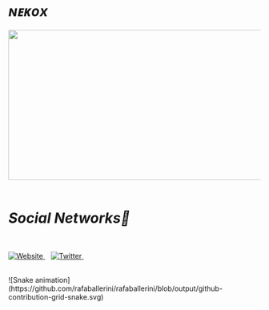 <b><i><h1>ɴᴇᴋᴏx</h1></i></b>

<div> 
<center>
<img src="https://s10.gifyu.com/images/giphyc7a9b7b7c80b0346.gif" width="915" height="300" >
</div>

  <br>

  <o><i><h1>Social Networks🔎 </h1></i></o>
  <br>
  <p align="left">
  <a href="https://nekoox.github.io/" target="_blank"> <img src="https://cdn-icons-png.flaticon.com/512/841/841568.png" alt="Website" width="47" height="50"/> </a> &nbsp;&nbsp
  <a href="https://twitter.com/nekoxx_" target="_blank"> <img src="https://cdn-icons-png.flaticon.com/512/2111/2111819.png" alt="Twitter" width="40" height="41"/> </a> &nbsp;&nbsp;
  </p>
  
  <br>
  
  <div>
      ![Snake animation](https://github.com/rafaballerini/rafaballerini/blob/output/github-contribution-grid-snake.svg)
  </div>
